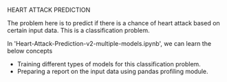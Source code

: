 HEART ATTACK PREDICTION

The problem here is to predict if there is a chance of heart attack based on certain input data.
This is a classification problem.


In 'Heart-Attack-Prediction-v2-multiple-models.ipynb', we can learn the below concepts 
* Training different types of models for this classification problem.
* Preparing a report on the input data using pandas profiling module.
